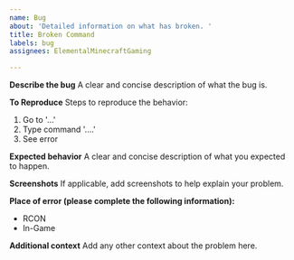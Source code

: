 ```yaml
---
name: Bug
about: 'Detailed information on what has broken. '
title: Broken Command
labels: bug
assignees: ElementalMinecraftGaming

---
```


**Describe the bug**
A clear and concise description of what the bug is.

**To Reproduce**
Steps to reproduce the behavior:
1. Go to '...'
2. Type command '....'
3. See error

**Expected behavior**
A clear and concise description of what you expected to happen.

**Screenshots**
If applicable, add screenshots to help explain your problem.

**Place of error (please complete the following information):**
 - RCON
 - In-Game

**Additional context**
Add any other context about the problem here.
